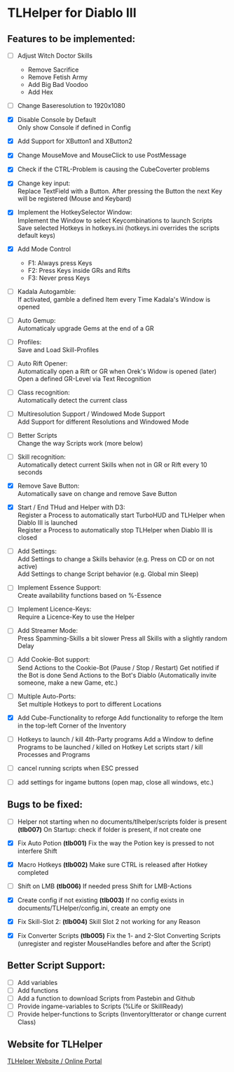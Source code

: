 # TLHelper for Diablo III

## Features to be implemented:

- [ ] Adjust Witch Doctor Skills

  - Remove Sacrifice
  - Remove Fetish Army
  - Add Big Bad Voodoo
  - Add Hex

- [ ] Change Baseresolution to 1920x1080

- [x] Disable Console by Default  
       Only show Console if defined in Config

- [x] Add Support for XButton1 and XButton2

- [x] Change MouseMove and MouseClick to use PostMessage

- [x] Check if the CTRL-Problem is causing the CubeCoverter problems

- [x] Change key input:  
       Replace TextField with a Button. After pressing the Button the next Key will be registered (Mouse and Keybard)

- [x] Implement the HotkeySelector Window:  
       Implement the Window to select Keycombinations to launch Scripts
      Save selected Hotkeys in hotkeys.ini (hotkeys.ini overrides the scripts default keys)

- [x] Add Mode Control

  - F1: Always press Keys
  - F2: Press Keys inside GRs and Rifts
  - F3: Never press Keys

- [ ] Kadala Autogamble:  
       If activated, gamble a defined Item every Time Kadala's Window is opened

- [ ] Auto Gemup:  
       Automaticaly upgrade Gems at the end of a GR

- [ ] Profiles:  
       Save and Load Skill-Profiles

- [ ] Auto Rift Opener:  
       Automatically open a Rift or GR when Orek's Widow is opened
      (later) Open a defined GR-Level via Text Recognition

- [ ] Class recognition:  
       Automatically detect the current class

- [ ] Multiresolution Support / Windowed Mode Support  
       Add Support for different Resolutions and Windowed Mode

- [ ] Better Scripts  
       Change the way Scripts work (more below)

- [ ] Skill recognition:  
       Automatically detect current Skills when not in GR or Rift every 10 seconds

- [x] Remove Save Button:  
       Automatically save on change and remove Save Button

- [x] Start / End THud and Helper with D3:  
       Register a Process to automatically start TurboHUD and TLHelper when Diablo III is launched  
       Register a Process to automatically stop TLHelper when Diablo III is closed

- [ ] Add Settings:  
       Add Settings to change a Skills behavior (e.g. Press on CD or on not active)  
       Add Settings to change Script behavior (e.g. Global min Sleep)

- [ ] Implement Essence Support:  
       Create availability functions based on %-Essence

- [ ] Implement Licence-Keys:  
       Require a Licence-Key to use the Helper

- [ ] Add Streamer Mode:  
       Press Spamming-Skills a bit slower
      Press all Skills with a slightly random Delay

- [ ] Add Cookie-Bot support:  
       Send Actions to the Cookie-Bot (Pause / Stop / Restart)
      Get notified if the Bot is done
      Send Actions to the Bot's Diablo (Automatically invite someone, make a new Game, etc.)

- [ ] Multiple Auto-Ports:  
       Set multiple Hotkeys to port to different Locations

- [x] Add Cube-Functionality to reforge
      Add functionality to reforge the Item in the top-left Corner of the Inventory

- [ ] Hotkeys to launch / kill 4th-Party programs
      Add a Window to define Programs to be launched / killed on Hotkey
      Let scripts start / kill Processes and Programs
      
- [ ] cancel running scripts when ESC pressed

- [ ] add settings for ingame buttons (open map, close all windows, etc.)

## Bugs to be fixed:

- [ ] Helper not starting when no documents/tlhelper/scripts folder is present **(tlb007)**
      On Startup: check if folder is present, if not create one

- [x] Fix Auto Potion **(tlb001)**
       Fix the way the Potion key is pressed to not interfere Shift

- [x] Macro Hotkeys **(tlb002)**
       Make sure CTRL is released after Hotkey completed

- [ ] Shift on LMB **(tlb006)**
       If needed press Shift for LMB-Actions

- [x] Create config if not existing **(tlb003)**
       If no config exists in documents/TLHelper/config.ini, create an empty one

- [x] Fix Skill-Slot 2: **(tlb004)**
       Skill Slot 2 not working for any Reason

- [x] Fix Converter Scripts **(tlb005)**
      Fix the 1- and 2-Slot Converting Scripts (unregister and register MouseHandles before and after the Script)

## Better Script Support:

- [ ] Add variables
- [ ] Add functions
- [ ] Add a function to download Scripts from Pastebin and Github
- [ ] Provide ingame-variables to Scripts (%Life or SkillReady)
- [ ] Provide helper-functions to Scripts (InventoryItterator or change current Class)

## Website for TLHelper

[TLHelper Website / Online Portal](https://github.com/FischerEnterprise/tlhelper-temp/blob/master/WEBSITE.md)
